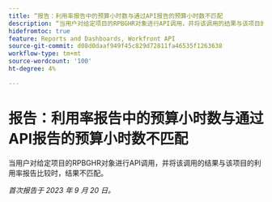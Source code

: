 ```yaml
---
title: “报告：利用率报告中的预算小时数与通过API报告的预算小时数不匹配
description: “当用户对给定项目的RPBGHR对象进行API调用，并将该调用的结果与该项目的利用率报告比较时，结果不匹配。 "
hidefromtoc: true
feature: Reports and Dashboards, Workfront API
source-git-commit: d08d0daaf949f45c829d72811fa46535f1263638
workflow-type: tm+mt
source-wordcount: '100'
ht-degree: 4%

---
```



# 报告：利用率报告中的预算小时数与通过API报告的预算小时数不匹配

当用户对给定项目的RPBGHR对象进行API调用，并将该调用的结果与该项目的利用率报告比较时，结果不匹配。

_首次报告于 2023 年 9 月 20 日。_
